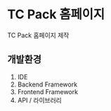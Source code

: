 # TC Pack 홈페이지
TC Pack 홈페이지 제작
## 개발환경
1. IDE
2. Backend Framework
3. Frontend Framework
4. API / 라이브러리

